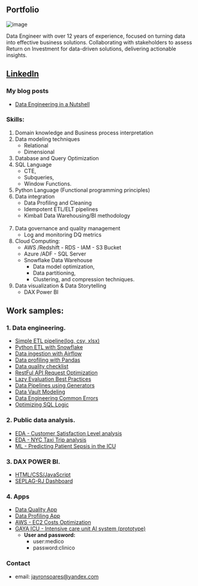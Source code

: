 ## Portfolio
![image](https://github.com/jayronsoares/jayronsoares.github.io/assets/248106/a8b0717c-cee1-4532-893f-0a67ab092d5e)
<p>Data Engineer with over 12 years of experience, focused on turning data into effective business solutions. Collaborating with stakeholders to assess Return on Investment for data-driven solutions, delivering actionable insights.</p>

## [Linkedln](https://www.linkedin.com/in/jayron-s-3929a0b2)<br>
### My blog posts <br>
- [Data Engineering in a Nutshell](https://www.codementor.io/@jayronsoares/data-engineering-in-nutshell-1fh55lfo7r)

### Skills:
1. Domain knowledge and Business process interpretation
2. Data modeling techniques
     - Relational
     - Dimensional
3. Database and Query Optimization
4. SQL Language
    - CTE,
    - Subqueries,
    - Window Functions.
5. Python Language (Functional programming principles)
6. Data integration
    - Data Profiling and Cleaning
    - Idempotent ETL/ELT pipelines
    - Kimball Data Warehousing/BI methodology
    <br/>
8. Data governance and quality management
    - Log and monitoring DQ metrics
9. Cloud Computing: 
    - AWS /Redshift - RDS - IAM - S3 Bucket
    - Azure /ADF - SQL Server
    - Snowflake Data Warehouse
      - Data model optimization,
      - Data partitioning,
      - Clustering, and compression techniques.
10. Data visualization & Data Storytelling 
    - DAX Power BI
    
## Work samples:

### 1. Data engineering.
- [Simple ETL pipeline(log, csv, xlsx)](https://github.com/jayronsoares/automated_data_engineering/blob/main/etl_pipe.py)
- [Python ETL with Snowflake](https://github.com/jayronsoares/snowflake_python/blob/main/snowflake_pandas.ipynb)
- [Data ingestion with Airflow](https://github.com/jayronsoares/Airflow-Data-Ingestion)
- [Data profiling with Pandas](https://github.com/jayronsoares/eda_profiling)
- [Data quality checklist](https://github.com/jayronsoares/healthcare_icu/blob/main/dqc.py)
- [RestFul API Request Optimization](https://github.com/jayronsoares/healthcare_icu/blob/9fa8ffade315bee63d2d718691320fb4d54b368b/RestFul%20API%20Request%20Optimization%20-%20Cache%20%26%20Pagination.py)
- [Lazy Evaluation Best Practices](https://github.com/jayronsoares/data_engineering_blog.git)
- [Data Pipelines using Generators](https://github.com/jayronsoares/de_pipelines_generators.git)
- [Data Vault Modeling](https://github.com/jayronsoares/datavaultmodeling.git)
- [Data Engineering Common Errors](https://github.com/jayronsoares/data_engineering_common_errors)
- [Optimizing SQL Logic](https://github.com/jayronsoares/optimizing_sql_logic)

### 2. Public data analysis.
- [EDA - Customer Satisfaction Level analysis](https://github.com/jayronsoares/dados_publicos/blob/main/EDA.ipynb)
- [EDA - NYC Taxi Trip analysis](https://github.com/jayronsoares/taxi_trip_analysis/blob/main/analytics_engineer_case.ipynb)
- [ML - Predicting Patient Sepsis in the ICU](https://github.com/jayronsoares/healthcare_icu/blob/main/predict.py)

### 3. DAX POWER BI.
- [HTML/CSS/JavaScript](http://www.redeplan.planejamento.rj.gov.br/)
- [SEPLAG-RJ Dashboard](https://app.powerbi.com/view?r=eyJrIjoiZWFjM2U4ZjEtOGUwYS00NDZlLThkZmQtYjNiN2U0NDk1OTRjIiwidCI6ImRjYzllZTExLWQ1MTgtNDNmMS04YjNkLTEzYWE0NzBlMWNlZCJ9&pageName=ReportSection)

### 4. Apps
- [Data Quality App](https://github.com/jayronsoares/flaskdqc.git)
- [Data Profiling App](https://github.com/jayronsoares/data_profiling.git)
- [AWS - EC2 Costs Optimization](https://github.com/jayronsoares/aws_ec2_costs.git)
- [GAYA ICU - Intensive care unit AI system (prototype)](https://icu.gayaanalytics.com.br)
  - **User and password:**
    - user:medico
    - password:clinico


### Contact ###
- email: jayronsoares@yandex.com
